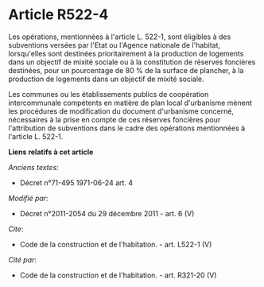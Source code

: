 # Article R522-4

Les opérations, mentionnées à l'article L. 522-1, sont éligibles à des subventions versées par l'Etat ou l'Agence nationale
de l'habitat, lorsqu'elles sont destinées prioritairement à la production de logements dans un objectif de mixité sociale ou
à la constitution de réserves foncières destinées, pour un pourcentage de 80 % de la surface de plancher, à la production de
logements dans un objectif de mixité sociale. 

Les communes ou les établissements publics de coopération intercommunale compétents en matière de plan local d'urbanisme
mènent les procédures de modification du document d'urbanisme concerné, nécessaires à la prise en compte de ces réserves
foncières pour l'attribution de subventions dans le cadre des opérations mentionnées à l'article L. 522-1.

**Liens relatifs à cet article**

_Anciens textes_:

  - Décret n°71-495 1971-06-24 art. 4

_Modifié par_:

  - Décret n°2011-2054 du 29 décembre 2011 - art. 6 (V)

_Cite_:

  - Code de la construction et de l'habitation. - art. L522-1 (V)

_Cité par_:

  - Code de la construction et de l'habitation. - art. R321-20 (V)
